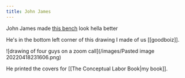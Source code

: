 ```yaml
---
title: John James
---
```


John James made [this bench](https://www.instagram.com/p/CcdmrXkv--S/) look hella better


He's in the bottom left corner of this drawing I made of us [[goodboiz]].

![drawing of four guys on a zoom call](/images/Pasted image 20220418231606.png)

He printed the covers for [[The Conceptual Labor Book|my book]].

